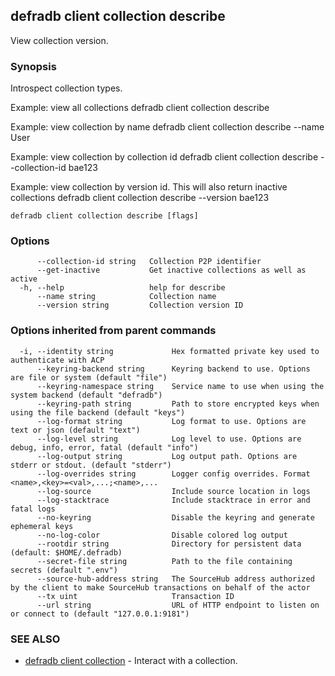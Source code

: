 ## defradb client collection describe

View collection version.

### Synopsis

Introspect collection types.

Example: view all collections
  defradb client collection describe
		
Example: view collection by name
  defradb client collection describe --name User
		
Example: view collection by collection id
  defradb client collection describe --collection-id bae123
		
Example: view collection by version id. This will also return inactive collections
  defradb client collection describe --version bae123
		

```
defradb client collection describe [flags]
```

### Options

```
      --collection-id string   Collection P2P identifier
      --get-inactive           Get inactive collections as well as active
  -h, --help                   help for describe
      --name string            Collection name
      --version string         Collection version ID
```

### Options inherited from parent commands

```
  -i, --identity string             Hex formatted private key used to authenticate with ACP
      --keyring-backend string      Keyring backend to use. Options are file or system (default "file")
      --keyring-namespace string    Service name to use when using the system backend (default "defradb")
      --keyring-path string         Path to store encrypted keys when using the file backend (default "keys")
      --log-format string           Log format to use. Options are text or json (default "text")
      --log-level string            Log level to use. Options are debug, info, error, fatal (default "info")
      --log-output string           Log output path. Options are stderr or stdout. (default "stderr")
      --log-overrides string        Logger config overrides. Format <name>,<key>=<val>,...;<name>,...
      --log-source                  Include source location in logs
      --log-stacktrace              Include stacktrace in error and fatal logs
      --no-keyring                  Disable the keyring and generate ephemeral keys
      --no-log-color                Disable colored log output
      --rootdir string              Directory for persistent data (default: $HOME/.defradb)
      --secret-file string          Path to the file containing secrets (default ".env")
      --source-hub-address string   The SourceHub address authorized by the client to make SourceHub transactions on behalf of the actor
      --tx uint                     Transaction ID
      --url string                  URL of HTTP endpoint to listen on or connect to (default "127.0.0.1:9181")
```

### SEE ALSO

* [defradb client collection](defradb_client_collection.md)	 - Interact with a collection.

